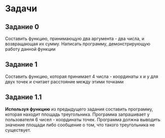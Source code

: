 # Задачи

## Задание 0 
Составить функцию, принимающую два аргумента - два числа, и возвращающая их сумму. 
Написать программу, демонстрирующую работу данной функции

## Задание 1
Составить функцию, которая принимает 4 числа - координаты x и y для двух точек
и считает расстояние между этими точками

## Задание 1.1
__Используя функцию__ из предыдущего задания составить программу, которая находит 
площадь треугольника. Программа запрашивает у пользователя 6 чисел - координаты точек.
Программа должна выводить значение площади либо сообщение о том, что такого 
треугольника не существует.